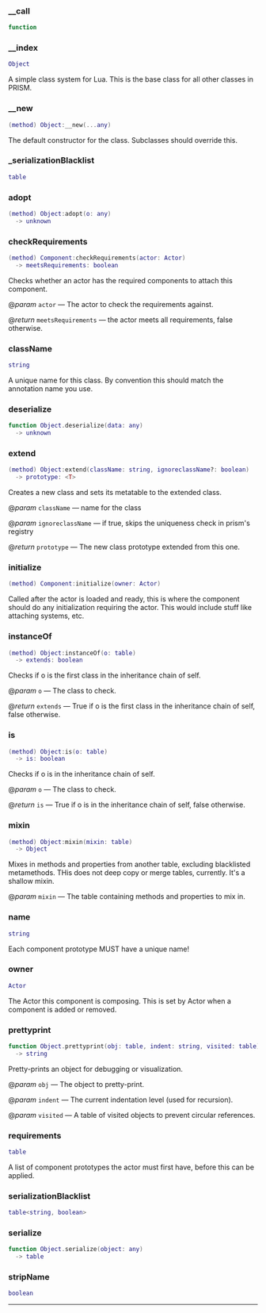 
### __call


```lua
function
```

### __index


```lua
Object
```

 A simple class system for Lua. This is the base class for all other classes in PRISM.

### __new


```lua
(method) Object:__new(...any)
```

 The default constructor for the class. Subclasses should override this.

### _serializationBlacklist


```lua
table
```

### adopt


```lua
(method) Object:adopt(o: any)
  -> unknown
```

### checkRequirements


```lua
(method) Component:checkRequirements(actor: Actor)
  -> meetsRequirements: boolean
```

 Checks whether an actor has the required components to attach this component.

@*param* `actor` — The actor to check the requirements against.

@*return* `meetsRequirements` — the actor meets all requirements, false otherwise.

### className


```lua
string
```

A unique name for this class. By convention this should match the annotation name you use.

### deserialize


```lua
function Object.deserialize(data: any)
  -> unknown
```

### extend


```lua
(method) Object:extend(className: string, ignoreclassName?: boolean)
  -> prototype: <T>
```

 Creates a new class and sets its metatable to the extended class.

@*param* `className` — name for the class

@*param* `ignoreclassName` — if true, skips the uniqueness check in prism's registry

@*return* `prototype` — The new class prototype extended from this one.

### initialize


```lua
(method) Component:initialize(owner: Actor)
```

 Called after the actor is loaded and ready, this is where the component should do any initialization requiring
 the actor. This would include stuff like attaching systems, etc.

### instanceOf


```lua
(method) Object:instanceOf(o: table)
  -> extends: boolean
```

 Checks if o is the first class in the inheritance chain of self.

@*param* `o` — The class to check.

@*return* `extends` — True if o is the first class in the inheritance chain of self, false otherwise.

### is


```lua
(method) Object:is(o: table)
  -> is: boolean
```

 Checks if o is in the inheritance chain of self.

@*param* `o` — The class to check.

@*return* `is` — True if o is in the inheritance chain of self, false otherwise.

### mixin


```lua
(method) Object:mixin(mixin: table)
  -> Object
```

 Mixes in methods and properties from another table, excluding blacklisted metamethods.
 THis does not deep copy or merge tables, currently. It's a shallow mixin.

@*param* `mixin` — The table containing methods and properties to mix in.

### name


```lua
string
```

Each component prototype MUST have a unique name!

### owner


```lua
Actor
```

The Actor this component is composing. This is set by Actor when a component is added or removed.

### prettyprint


```lua
function Object.prettyprint(obj: table, indent: string, visited: table)
  -> string
```

 Pretty-prints an object for debugging or visualization.

@*param* `obj` — The object to pretty-print.

@*param* `indent` — The current indentation level (used for recursion).

@*param* `visited` — A table of visited objects to prevent circular references.

### requirements


```lua
table
```

A list of component prototypes the actor must first have, before this can be applied.

### serializationBlacklist


```lua
table<string, boolean>
```

### serialize


```lua
function Object.serialize(object: any)
  -> table
```

### stripName


```lua
boolean
```


---

